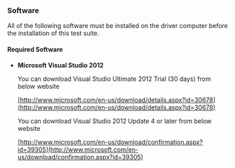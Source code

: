### <a name="4.6"/>Software
 
 All of the following software must be installed on the driver computer before the installation of this test suite. 
 
#### Required Software

* __Microsoft Visual Studio 2012__
 
    You can download Visual Studio Ultimate 2012 Trial (30 days) from below website

    [http://www.microsoft.com/en-us/download/details.aspx?id=30678](http://www.microsoft.com/en-us/download/details.aspx?id=30678)
  
  
    You can download Visual Studio 2012 Update 4 or later from below website

    [http://www.microsoft.com/en-us/download/confirmation.aspx?id=39305](http://www.microsoft.com/en-us/download/confirmation.aspx?id=39305)



